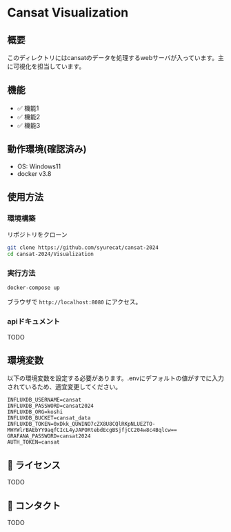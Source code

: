 #   Cansat Visualization

## 概要
このディレクトリにはcansatのデータを処理するwebサーバが入っています。主に可視化を担当しています。

## 機能
- ✅ 機能1
- ✅ 機能2
- ✅ 機能3

## 動作環境(確認済み)
- OS: Windows11
- docker v3.8

## 使用方法

### 環境構築
リポジトリをクローン
```sh
git clone https://github.com/syurecat/cansat-2024
cd cansat-2024/Visualization
```

### 実行方法
```sh
docker-compose up
```
ブラウザで `http://localhost:8080` にアクセス。

### apiドキュメント
TODO


## 環境変数
以下の環境変数を設定する必要があります。.envにデフォルトの値がすでに入力されているため、適宜変更してください。
```
INFLUXDB_USERNAME=cansat
INFLUXDB_PASSWORD=cansat2024
INFLUXDB_ORG=koshi
INFLUXDB_BUCKET=cansat_data
INFLUXDB_TOKEN=0xDkk_QUWINO7cZX8U8CQlRKpNLUEZTO-MHYWlrBAEbYY9aqfCIcL4yJAPORtebdEcgBSjfjCC204w8c4Bqlcw==
GRAFANA_PASSWORD=cansat2024
AUTH_TOKEN=cansat
```

## 📜 ライセンス
TODO

## 📧 コンタクト
TODO


